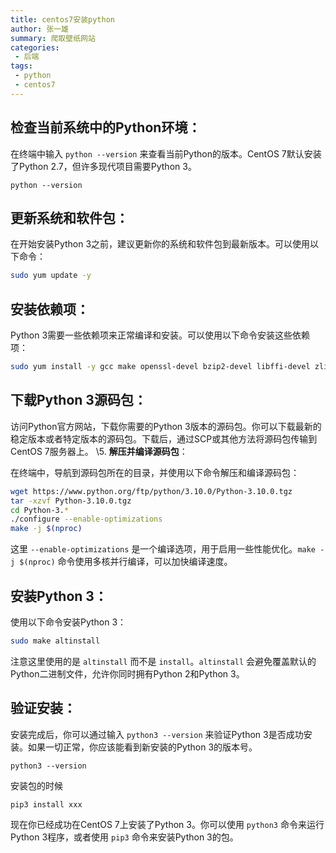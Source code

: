 ```yaml
---
title: centos7安装python
author: 张一雄
summary: 爬取壁纸网站
categories:
 - 后端
tags:
 - python
 - centos7
---
```


## 检查当前系统中的Python环境：

在终端中输入 `python --version` 来查看当前Python的版本。CentOS 7默认安装了Python 2.7，但许多现代项目需要Python 3。

```shell
python --version
```

## 更新系统和软件包：

在开始安装Python 3之前，建议更新你的系统和软件包到最新版本。可以使用以下命令：

```bash
sudo yum update -y
```

## 安装依赖项：

Python 3需要一些依赖项来正常编译和安装。可以使用以下命令安装这些依赖项：

```bash
sudo yum install -y gcc make openssl-devel bzip2-devel libffi-devel zlib-devel
```

## 下载Python 3源码包：

访问Python官方网站，下载你需要的Python 3版本的源码包。你可以下载最新的稳定版本或者特定版本的源码包。下载后，通过SCP或其他方法将源码包传输到CentOS 7服务器上。
\5. **解压并编译源码包**：

在终端中，导航到源码包所在的目录，并使用以下命令解压和编译源码包：

```bash
wget https://www.python.org/ftp/python/3.10.0/Python-3.10.0.tgz
tar -xzvf Python-3.10.0.tgz
cd Python-3.*  
./configure --enable-optimizations  
make -j $(nproc)
```

这里 `--enable-optimizations` 是一个编译选项，用于启用一些性能优化。`make -j $(nproc)` 命令使用多核并行编译，可以加快编译速度。

## 安装Python 3：

使用以下命令安装Python 3：

```bash
sudo make altinstall
```

注意这里使用的是 `altinstall` 而不是 `install`。`altinstall` 会避免覆盖默认的Python二进制文件，允许你同时拥有Python 2和Python 3。

## 验证安装：

安装完成后，你可以通过输入 `python3 --version` 来验证Python 3是否成功安装。如果一切正常，你应该能看到新安装的Python 3的版本号。

```shell
python3 --version
```

安装包的时候

```shell
pip3 install xxx
```

现在你已经成功在CentOS 7上安装了Python 3。你可以使用 `python3` 命令来运行Python 3程序，或者使用 `pip3` 命令来安装Python 3的包。
